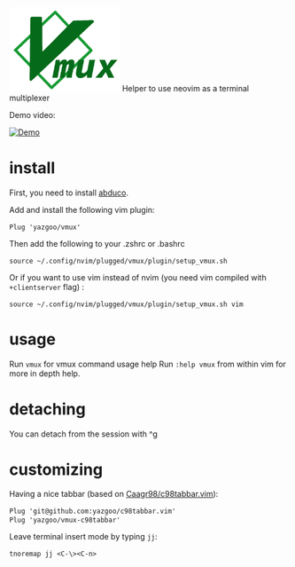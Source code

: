 <img src="vmux.png" alt="vmux logo" width="200"/> Helper to use neovim as a terminal multiplexer

Demo video:

[![Demo](https://img.youtube.com/vi/CnLlT0Wd_wY/0.jpg)](https://www.youtube.com/watch?v=CnLlT0Wd_wY)

# install

First, you need to install [abduco](https://github.com/martanne/abduco).

Add and install the following vim plugin: 

```
Plug 'yazgoo/vmux'
```

Then add the following to your .zshrc or .bashrc

```
source ~/.config/nvim/plugged/vmux/plugin/setup_vmux.sh
```

Or if you want to use vim instead of nvim (you need vim compiled with `+clientserver` flag) :

```
source ~/.config/nvim/plugged/vmux/plugin/setup_vmux.sh vim
```

# usage

Run `vmux` for vmux command usage help
Run `:help vmux` from within vim for more in depth help.

# detaching

You can detach from the session with ^g

# customizing

Having a nice tabbar (based on [Caagr98/c98tabbar.vim](https://github.com/Caagr98/c98tabbar.vim)):

```
Plug 'git@github.com:yazgoo/c98tabbar.vim'
Plug 'yazgoo/vmux-c98tabbar'
```

Leave terminal insert mode by typing `jj`: 
```
tnoremap jj <C-\><C-n>
```
